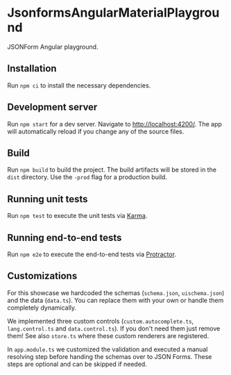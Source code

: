 # JsonformsAngularMaterialPlayground

JSONForm Angular playground.

## Installation

Run `npm ci` to install the necessary dependencies.

## Development server

Run `npm start` for a dev server. Navigate to [http://localhost:4200/](http://localhost:4200/). The app will automatically reload if you change any of the source files.

## Build

Run `npm build` to build the project. The build artifacts will be stored in the `dist` directory. Use the `-prod` flag for a production build.

## Running unit tests

Run `npm test` to execute the unit tests via [Karma](https://karma-runner.github.io).

## Running end-to-end tests

Run `npm e2e` to execute the end-to-end tests via [Protractor](http://www.protractortest.org/).

## Customizations

For this showcase we hardcoded the schemas (`schema.json`, `uischema.json`) and the data (`data.ts`). You can replace them with your own or handle them completely dynamically.

We implemented three custom controls (`custom.autocomplete.ts`, `lang.control.ts` and `data.control.ts`). If you don't need them just remove them! See also `store.ts` where these custom renderers are registered.

In `app.module.ts` we customized the validation and executed a manual resolving step before handing the schemas over to JSON Forms. These steps are optional and can be skipped if needed.
